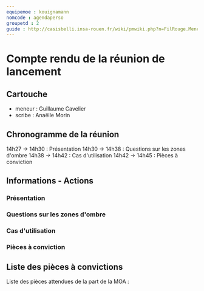 ```yaml
---
equipemoe : kouignamann
nomcode : agendaperso
groupetd : 2
guide : http://casisbelli.insa-rouen.fr/wiki/pmwiki.php?n=FilRouge.MenerReunionLancement
---
```


# Compte rendu de la réunion de lancement

## Cartouche
 - meneur : Guillaume Cavelier
 - scribe : Anaëlle Morin

## Chronogramme de la réunion

14h27 -> 14h30 : Présentation
14h30 -> 14h38 : Questions sur les zones d'ombre
14h38 -> 14h42 : Cas d'utilisation
14h42 -> 14h45 : Pièces à conviction

## Informations - Actions

### Présentation



### Questions sur les zones d'ombre



### Cas d'utilisation



### Pièces à conviction



## Liste des pièces à convictions

Liste des pièces attendues de la part de la MOA : 
